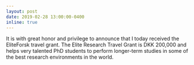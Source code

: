 ```yaml
---
layout: post
date: 2019-02-28 13:00:00-0400
inline: true
---
```


It is with great honor and privilege to announce that I today received the EliteForsk travel grant. The Elite Research Travel Grant is DKK 200,000 and helps very talented PhD students to perform longer-term studies in some of the best research environments in the world.

